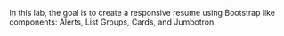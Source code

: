 In this lab, the goal is to create a responsive resume using Bootstrap like components: Alerts, List Groups, Cards, and Jumbotron.
